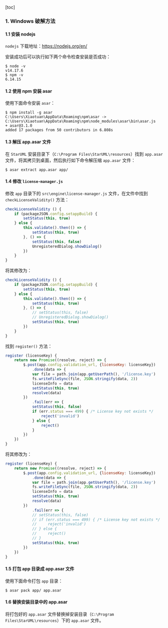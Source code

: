 [toc]

### 1. Windows 破解方法

#### 1.1 安装 nodejs

`nodejs` 下载地址：<https://nodejs.org/en/>

安装成功后可以执行如下两个命令检查安装是否成功：

```shell
$ node -v
v14.17.6
$ npm -v
6.14.15
```

#### 1.2 使用 npm 安装 asar

使用下面命令安装 `asar`：

```shell
$ npm install -g asar
C:\Users\Xiaotuan\AppData\Roaming\npm\asar -> C:\Users\Xiaotuan\AppData\Roaming\npm\node_modules\asar\bin\asar.js
+ asar@3.1.0
added 17 packages from 50 contributors in 6.808s
```

#### 1.3 解压 app.asar 文件

在 `StarUML` 安装目录下（`C:\Program Files\StarUML\resources`）找到 `app.asar` 文件，将其拷贝到桌面，然后执行如下命令解压缩 `app.asar` 文件：

```shell
$ asar extract app.asar app/
```

#### 1.4 修改 `license-manager.js` 

修改 `app` 目录下的 `src\engine\license-manager.js` 文件，在文件中找到 `checkLicenseValidity()` 方法：

```js
checkLicenseValidity () {
    if (packageJSON.config.setappBuild) {
        setStatus(this, true)
    } else {
        this.validate().then(() => {
            setStatus(this, true)
        }, () => {
            setStatus(this, false)
            UnregisteredDialog.showDialog()
        })
    }
}
```

将其修改为：

```js
checkLicenseValidity () {
    if (packageJSON.config.setappBuild) {
        setStatus(this, true)
    } else {
        this.validate().then(() => {
            setStatus(this, true)
        }, () => {
            // setStatus(this, false)
            // UnregisteredDialog.showDialog()
            setStatus(this, true)
        })
    }
}
```

找到 `register()` 方法：

```js
register (licenseKey) {
    return new Promise((resolve, reject) => {
        $.post(app.config.validation_url, {licenseKey: licenseKey})
            .done(data => {
            var file = path.join(app.getUserPath(), '/license.key')
            fs.writeFileSync(file, JSON.stringify(data, 2))
            licenseInfo = data
            setStatus(this, true)
            resolve(data)
        })
            .fail(err => {
            setStatus(this, false)
            if (err.status === 499) { /* License key not exists */
                reject('invalid')
            } else {
                reject()
            }
        })
    })
}
```

将其修改为：

```js
register (licenseKey) {
    return new Promise((resolve, reject) => {
        $.post(app.config.validation_url, {licenseKey: licenseKey})
            .done(data => {
            var file = path.join(app.getUserPath(), '/license.key')
            fs.writeFileSync(file, JSON.stringify(data, 2))
            licenseInfo = data
            setStatus(this, true)
            resolve(data)
        })
            .fail(err => {
            // setStatus(this, false)
            // if (err.status === 499) { /* License key not exists */
            //     reject('invalid')
            // } else {
            //     reject()
            // }
            setStatus(this, true)
        })
    })
}
```

#### 1.5 打包 app 目录成 app.asar 文件

使用下面命令打包 `app` 目录：

```shell
$ asar pack app/ app.asar
```

#### 1.6 替换安装目录中的 app.asar

将打包好的 `app.asar` 文件替换掉安装目录（`C:\Program Files\StarUML\resources`）下的 `app.asar` 文件。


